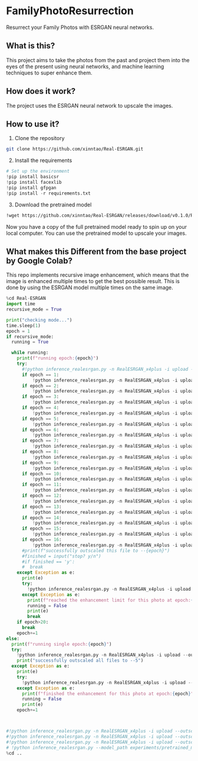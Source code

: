 # FamilyPhotoResurrection
Resurrect your Family Photos with ESRGAN neural networks.

## What is this?

This project aims to take the photos from the past and project them into the eyes of the present using neural networks, and machine learning techniques to super enhance them.

## How does it work?

The project uses the ESRGAN neural network to upscale the images.

## How to use it?

1. Clone the repository

```bash
git clone https://github.com/xinntao/Real-ESRGAN.git
```
2. Install the requirements

```python
# Set up the environment
!pip install basicsr
!pip install facexlib
!pip install gfpgan
!pip install -r requirements.txt
```

3. Download the pretrained model

```bash
!wget https://github.com/xinntao/Real-ESRGAN/releases/download/v0.1.0/RealESRGAN_x4plus.pth -P experiments/pretrained_models
```

Now you have a copy of the full pretrained model ready to spin up on your local computer. You can use the pretrained model to upscale your images.

## What makes this Different from the base project by Google Colab?

This repo implements recursive image enhancement, which means that the image is enhanced multiple times to get the best possible result. This is done by using the ESRGAN model multiple times on the same image.

```python
%cd Real-ESRGAN
import time
recursive_mode = True

print("checking mode...")
time.sleep(1)
epoch = 1
if recursive_mode:
  running = True

  while running:
    print(f"running epoch:{epoch}")
    try:
      #!python inference_realesrgan.py -n RealESRGAN_x4plus -i upload --outscale 1  # if faces include --face_enhance
      if epoch == 1:
          !python inference_realesrgan.py -n RealESRGAN_x4plus -i upload --outscale 1  # if faces include --face_enhance
      if epoch == 2:
          !python inference_realesrgan.py -n RealESRGAN_x4plus -i upload --outscale 2  # if faces include --face_enhance
      if epoch == 3:
          !python inference_realesrgan.py -n RealESRGAN_x4plus -i upload --outscale 3  # if faces include --face_enhance
      if epoch == 4:
          !python inference_realesrgan.py -n RealESRGAN_x4plus -i upload --outscale 4  # if faces include --face_enhance
      if epoch == 5:
          !python inference_realesrgan.py -n RealESRGAN_x4plus -i upload --outscale 5  # if faces include --face_enhance
      if epoch == 6:
          !python inference_realesrgan.py -n RealESRGAN_x4plus -i upload --outscale 6  # if faces include --face_enhance
      if epoch == 7:
          !python inference_realesrgan.py -n RealESRGAN_x4plus -i upload --outscale 7  # if faces include --face_enhance
      if epoch == 8:
          !python inference_realesrgan.py -n RealESRGAN_x4plus -i upload --outscale 8  # if faces include --face_enhance
      if epoch == 9:
          !python inference_realesrgan.py -n RealESRGAN_x4plus -i upload --outscale 9  # if faces include --face_enhance
      if epoch == 10:
          !python inference_realesrgan.py -n RealESRGAN_x4plus -i upload --outscale 10  # if faces include --face_enhance
      if epoch == 11:
          !python inference_realesrgan.py -n RealESRGAN_x4plus -i upload --outscale 11  # if faces include --face_enhance
      if epoch == 12:
          !python inference_realesrgan.py -n RealESRGAN_x4plus -i upload --outscale 12  # if faces include --face_enhance
      if epoch == 13:
          !python inference_realesrgan.py -n RealESRGAN_x4plus -i upload --outscale 13  # if faces include --face_enhance
      if epoch == 14:
          !python inference_realesrgan.py -n RealESRGAN_x4plus -i upload --outscale 14  # if faces include --face_enhance
      if epoch == 15:
          !python inference_realesrgan.py -n RealESRGAN_x4plus -i upload --outscale 15  # if faces include --face_enhance
      if epoch == 16:
          !python inference_realesrgan.py -n RealESRGAN_x4plus -i upload --outscale 16  # if faces include --face_enhance
      #print(f"successfully outscaled this file to --{epoch}")
      #finished = input("stop? y/n")
      #if finished == 'y':
      #  break
    except Exception as e:
      print(e)
      try:
        !python inference_realesrgan.py -n RealESRGAN_x4plus -i upload --outscale 5 --half # if faces include --face_enhance
      except Exception as e:
        print(f"reached the enhancement limit for this photo at epoch:{epoch}")
        running = False
        print(e)
        break
    if epoch>20:
      break
    epoch+=1
else:
  print(f"running single epoch:{epoch}")
  try:
    !python inference_realesrgan.py -n RealESRGAN_x4plus -i upload --outscale 5  # if faces include --face_enhance
    print("successfully outscaled all files to --5")
  except Exception as e:
    print(e)
    try:
      !python inference_realesrgan.py -n RealESRGAN_x4plus -i upload --outscale 5 --half # if faces include --face_enhance
    except Exception as e:
      print(f"finished the enhancement for this photo at epoch:{epoch}")
      running = False
      print(e)
    epoch+=1



#!python inference_realesrgan.py -n RealESRGAN_x4plus -i upload --outscale 4 --half --face_enhance
#!python inference_realesrgan.py -n RealESRGAN_x4plus -i upload --outscale 5 --half
#!python inference_realesrgan.py -n RealESRGAN_x4plus -i upload --outscale 1 --half
# !python inference_realesrgan.py --model_path experiments/pretrained_models/RealESRGAN_x4plus.pth --input upload --netscale 4 --outscale 3.5 --half --face_enhance
%cd ..
```
